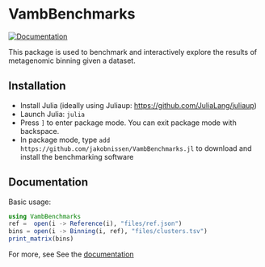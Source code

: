# VambBenchmarks
[![Documentation](https://img.shields.io/badge/docs-dev-blue.svg)](https://jakobnissen.github.io/VambBenchmarks.jl/dev)

This package is used to benchmark and interactively explore the results of metagenomic binning given a dataset.

## Installation
* Install Julia (ideally using Juliaup: https://github.com/JuliaLang/juliaup)
* Launch Julia: `julia`
* Press `]` to enter package mode. You can exit package mode with backspace.
* In package mode, type `add https://github.com/jakobnissen/VambBenchmarks.jl` to download and install the benchmarking software

## Documentation
Basic usage:
```julia
using VambBenchmarks
ref =  open(i -> Reference(i), "files/ref.json")
bins = open(i -> Binning(i, ref), "files/clusters.tsv")
print_matrix(bins)
```

For more, see See the [documentation](https://jakobnissen.github.io/VambBenchmarks.jl/dev)
